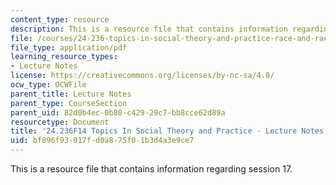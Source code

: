 ```yaml
---
content_type: resource
description: This is a resource file that contains information regarding session 17.
file: /courses/24-236-topics-in-social-theory-and-practice-race-and-racism-fall-2014/bf896f93017fd0a875f01b3d4a3e9ce7_MIT24_236F14_Sess17.pdf
file_type: application/pdf
learning_resource_types:
- Lecture Notes
license: https://creativecommons.org/licenses/by-nc-sa/4.0/
ocw_type: OCWFile
parent_title: Lecture Notes
parent_type: CourseSection
parent_uid: 82d0b4ec-0b80-c429-29c7-bb8cce62d89a
resourcetype: Document
title: '24.236F14 Topics In Social Theory and Practice - Lecture Notes: Racisms'
uid: bf896f93-017f-d0a8-75f0-1b3d4a3e9ce7
---
```

This is a resource file that contains information regarding session 17.